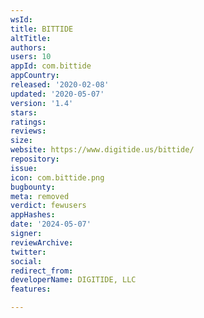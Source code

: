 ```yaml
---
wsId: 
title: BITTIDE
altTitle: 
authors: 
users: 10
appId: com.bittide
appCountry: 
released: '2020-02-08'
updated: '2020-05-07'
version: '1.4'
stars: 
ratings: 
reviews: 
size: 
website: https://www.digitide.us/bittide/
repository: 
issue: 
icon: com.bittide.png
bugbounty: 
meta: removed
verdict: fewusers
appHashes: 
date: '2024-05-07'
signer: 
reviewArchive: 
twitter: 
social: 
redirect_from: 
developerName: DIGITIDE, LLC
features: 

---
```


